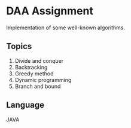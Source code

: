 # DAA Assignment 
Implementation of some well-known algorithms. 

## Topics 
1. Divide and conquer
2. Backtracking
3. Greedy method
4. Dynamic programming
5. Branch and bound

## Language
JAVA 

